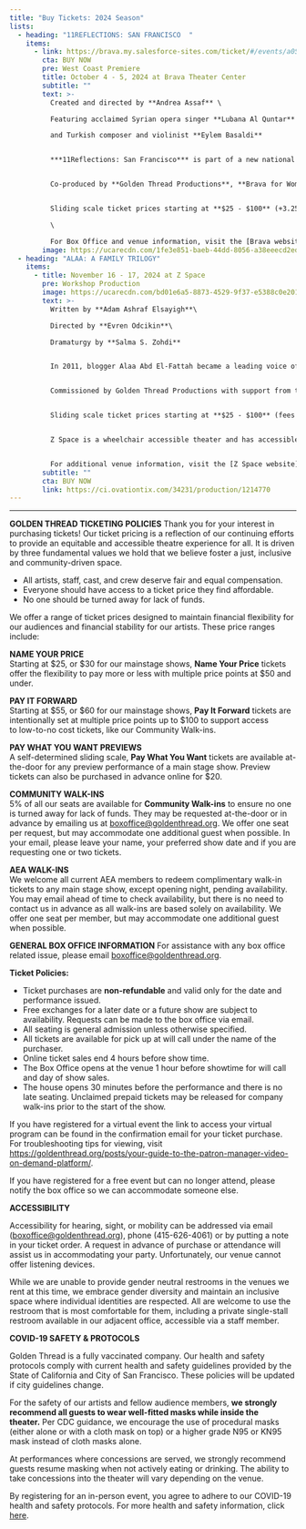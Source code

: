 ```yaml
---
title: "Buy Tickets: 2024 Season"
lists:
  - heading: "11REFLECTIONS: SAN FRANCISCO  "
    items:
      - link: https://brava.my.salesforce-sites.com/ticket/#/events/a0SKc000000wkEEMAY
        cta: BUY NOW
        pre: West Coast Premiere
        title: October 4 - 5, 2024 at Brava Theater Center
        subtitle: ""
        text: >-
          Created and directed by **Andrea Assaf** \

          Featuring acclaimed Syrian opera singer **Lubana Al Quntar**  \

          and Turkish composer and violinist **Eylem Basaldi** 


          ***11Reflections: San Francisco*** is part of a new national series of performance works, [Eleven Reflections on the Nation](https://www.art2action.org/eleven-reflections), devised by **Andrea Assaf**. The project draws on her seminal work, ***Eleven Reflections on September***, an episodic, multimedia performance on Arab American identity, Wars on/of Terror, and “the constant, quiet rain of death / amidst beauty” in a post-9/11 world. In each participating city, the project engages local artists and community members who have been affected by post-9/11 policies to contribute their stories, illuminating our collective experiences since 2001—from the fall of the Twin Towers, to the U.S. wars on Iraq and Afghanistan, to the Muslim Ban, to the funding of genocide in Palestine.  


          Co-produced by **Golden Thread Productions**, **Brava for Women in the Arts**, **Art2Action**, and in collaboration with **Aviva Arts**  


          Sliding scale ticket prices starting at **$25 - $100** (+3.25 fee) \

          \

          For Box Office and v﻿enue information, v﻿isit the [Brava website](https://www.brava.org/visit). F﻿or further inquiries, please call **415-641-7657 x 101** or email info@brava.org
        image: https://ucarecdn.com/1fe3e851-baeb-44dd-8056-a38eeecd2edb/-/crop/1920x707/0,0/-/preview/
  - heading: "ALAA: A FAMILY TRILOGY"
    items:
      - title: November 16 - 17, 2024 at Z Space
        pre: Workshop Production
        image: https://ucarecdn.com/bd01e6a5-8873-4529-9f37-e5388c0e2010/
        text: >-
          Written by **Adam Ashraf Elsayigh**\

          Directed by **Evren Odcikin**\

          Dramaturgy by **Salma S. Zohdi**


          In 2011, blogger Alaa Abd El-Fattah became a leading voice of the Egyptian Revolution by fusing his activism and tech acumen, inadvertently following in his famous family’s activist legacy. Since then, he has spent much of the last decade in prison, unlawfully held by a military regime seeking to silence him and his family. Weaving writings and personal testimonials from Alaa and his family matriarchs, ***ALAA: A Family Trilogy*** is an epic and ambitious dramatization of a single family’s unwavering resistance at the heart of a nation’s fight for justice. This script-in-hand workshop presentation will focus on ***Mini-Revolutionaries***, the second play in the Trilogy which follows the story of Alaa’s family from 2011 to 2014 through the Egyptian Revolution.


          Commissioned by Golden Thread Productions with support from the **Gerbode Foundation**. This presentation is part of the **Z Space Technical Residency Program**.


          Sliding scale ticket prices starting at **$25 - $100** (fees included).


          Z Space is a wheelchair accessible theater and has accessible seating for all shows. Bathrooms are wheelchair accessible and are welcoming to all genders. Assisted listening devices available upon request. You will be given an opportunity to indicate access needs during the ticket buying process. Currently there is no mask requirements or vaccination check for Z Space shows, unless otherwise indicated for specific performances.


          For additional venue information, v﻿isit the [Z Space website](https://www.zspace.org/directions). F﻿or Box Office and other access inquiries, please call 415-659-8132 or email [boxoffice@zspace.org](mailto:boxoffice@zspace.org)
        subtitle: ""
        cta: BUY NOW
        link: https://ci.ovationtix.com/34231/production/1214770
---
```

- - -

**GOLDEN THREAD TICKETING POLICIES**
Thank you for your interest in purchasing tickets! Our ticket pricing is a reflection of our continuing efforts to provide an equitable and accessible theatre experience for all. It is  driven by three fundamental values we hold that we believe foster a just, inclusive and community-driven space. 

* All artists, staff, cast, and crew deserve fair and equal compensation.
* Everyone should have access to a ticket price they find affordable. 
* No one should be turned away for lack of funds.

We offer a range of ticket prices designed to maintain financial flexibility for our audiences and financial stability for our artists. These price ranges include: 

**NAME YOUR PRICE** \
Starting at $25, or $30 for our mainstage shows, **Name Your Price** tickets offer the flexibility to pay more or less with multiple price points at $50 and under. 

**PAY IT FORWARD** \
Starting at $55, or $60 for our mainstage shows, **Pay It Forward** tickets are intentionally set at multiple price points up to $100 to support access to low-to-no cost tickets, like our Community Walk-ins. 

**PAY WHAT YOU WANT PREVIEWS**\
A self-determined sliding scale, **Pay What You Want** tickets are available at-the-door for any preview performance of a main stage show. Preview tickets can also be purchased in advance online for $20. 

**COMMUNITY WALK-INS**\
5% of all our seats are available for **Community Walk-ins** to ensure no one is turned away for lack of funds. They may be requested at-the-door or in advance by emailing us at [boxoffice@goldenthread.org](mailto:boxoffice@goldenthread.org).  We offer one seat per request, but may accommodate one additional guest when possible. In your email, please leave your name, your preferred show date and if you are requesting one or two tickets.

**AEA WALK-INS** \
We welcome all current AEA members to redeem complimentary walk-in tickets to any main stage show, except opening night, pending availability. You may email ahead of time to check availability, but there is no need to contact us in advance as all walk-ins are based solely on availability. We offer one seat per member, but may accommodate one additional guest when possible. 

**GENERAL BOX OFFICE INFORMATION**
For assistance with any box office related issue, please email [boxoffice@goldenthread.org](mailto:boxoffice@goldenthread.org).

**Ticket Policies:**

* Ticket purchases are **non-refundable** and valid only for the date and performance issued.
* Free exchanges for a later date or a future show are subject to availability. Requests can be made to the box office via email.
* All seating is general admission unless otherwise specified.
* All tickets are available for pick up at will call under the name of the purchaser.
* Online ticket sales end 4 hours before show time.
* The Box Office opens at the venue 1 hour before showtime for will call and day of show sales. 
* The house opens 30 minutes before the performance and there is no late seating. Unclaimed prepaid tickets may be released for company walk-ins prior to the start of the show.

If you have registered for a virtual event the link to access your virtual program can be found in the confirmation email for your ticket purchase. For troubleshooting tips for viewing, visit https://goldenthread.org/posts/your-guide-to-the-patron-manager-video-on-demand-platform/.

If you have registered for a free event but can no longer attend, please notify the box office so we can accommodate someone else.

**ACCESSIBILITY**

Accessibility for hearing, sight, or mobility can be addressed via email (boxoffice@goldenthread.org), phone (415-626-4061) or by putting a note in your ticket order. A request in advance of purchase or attendance will assist us in accommodating your party. Unfortunately, our venue cannot offer listening devices.

While we are unable to provide gender neutral restrooms in the venues we rent at this time, we embrace gender diversity and maintain an inclusive space where individual identities are respected. All are welcome to use the restroom that is most comfortable for them, including a private single-stall restroom available in our adjacent office, accessible via a staff member.

**COVID-19 SAFETY & PROTOCOLS** 

Golden Thread is a fully vaccinated company. Our health and safety protocols comply with current health and safety guidelines provided by the State of California and City of San Francisco. These policies will be updated if city guidelines change. 

For the safety of our artists and fellow audience members, **we strongly recommend all guests to wear well-fitted masks while inside the theater.** Per CDC guidance, we encourage the use of procedural masks (either alone or with a cloth mask on top) or a higher grade N95 or KN95 mask instead of cloth masks alone.  

At performances where concessions are served, we strongly recommend guests resume masking when not actively eating or drinking. The ability to take concessions into the theater will vary depending on the venue. 

By registering for an in-person event, you agree to adhere to our COVID-19 health and safety protocols. For more health and safety information, click [here](https://goldenthread.org/posts/health-safety-protocols/).